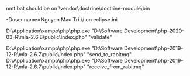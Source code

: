 nmt.bat should be on \vendor\doctrine\doctrine-module\bin

-Duser.name=Nguyen Mau Tri // on eclipse.ini

D:\Application\xampp\php\php.exe "D:\Software Development\php-2020-03-R\mla-2.6.8\public\index.php" "validate"

D:\Application\xampp\php\php.exe "D:\Software Development\php-2019-12-R\mla-2.6.7\public\index.php" "send_to_rabitmq"
D:\Application\xampp\php\php.exe "D:\Software Development\php-2019-12-R\mla-2.6.7\public\index.php" "receive_from_rabitmq"